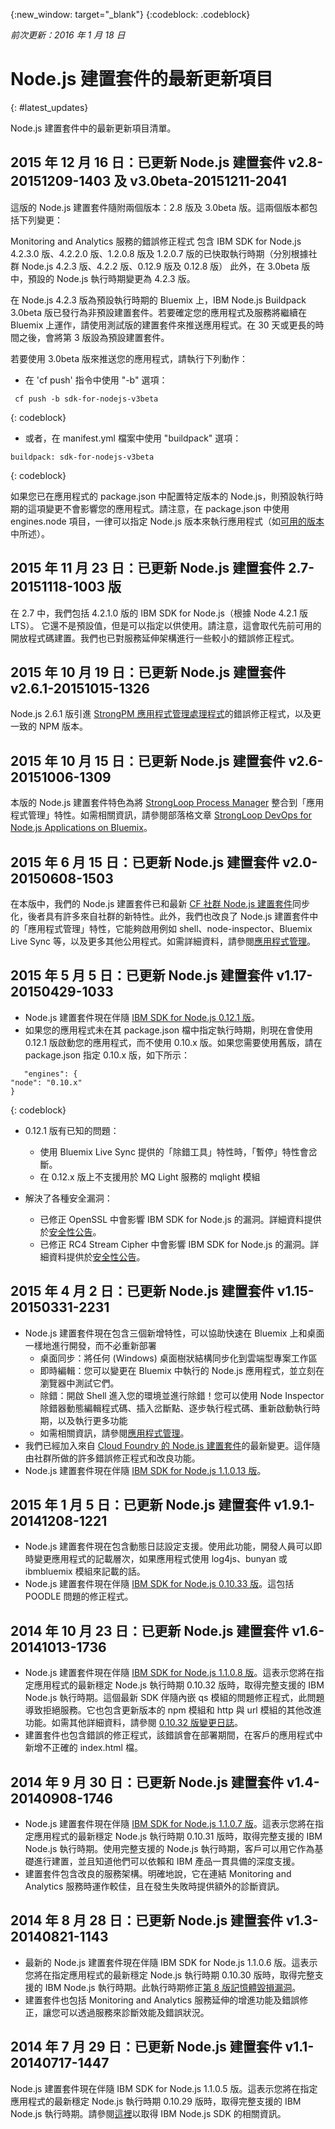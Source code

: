 {:new_window: target="_blank"}
{:codeblock: .codeblock}

*前次更新：2016 年 1 月 18 日*

# Node.js 建置套件的最新更新項目
{: #latest_updates}

Node.js 建置套件中的最新更新項目清單。

## 2015 年 12 月 16 日：已更新 Node.js 建置套件 v2.8-20151209-1403 及 v3.0beta-20151211-2041

這版的 Node.js 建置套件隨附兩個版本：2.8 版及 3.0beta 版。這兩個版本都包括下列變更：

Monitoring and Analytics 服務的錯誤修正程式
包含 IBM SDK for Node.js 4.2.3.0 版、4.2.2.0 版、1.2.0.8 版及 1.2.0.7 版的已快取執行時期（分別根據社群 Node.js 4.2.3 版、4.2.2 版、0.12.9 版及 0.12.8 版）
此外，在 3.0beta 版中，預設的 Node.js 執行時期變更為 4.2.3 版。

在 Node.js 4.2.3 版為預設執行時期的 Bluemix 上，IBM Node.js Buildpack 3.0beta 版已發行為非預設建置套件。若要確定您的應用程式及服務將繼續在 Bluemix 上運作，請使用測試版的建置套件來推送應用程式。在 30 天或更長的時間之後，會將第 3 版設為預設建置套件。

若要使用 3.0beta 版來推送您的應用程式，請執行下列動作：
* 在 'cf push' 指令中使用 "-b" 選項：
```
 cf push -b sdk-for-nodejs-v3beta
```
{: codeblock}
* 或者，在 manifest.yml 檔案中使用 "buildpack" 選項：
```
buildpack: sdk-for-nodejs-v3beta
```
{: codeblock}

如果您已在應用程式的 package.json 中配置特定版本的 Node.js，則預設執行時期的這項變更不會影響您的應用程式。請注意，在 package.json 中使用 engines.node 項目，一律可以指定 Node.js 版本來執行應用程式（如[可用的版本](index.html#available_versions)中所述）。

## 2015 年 11 月 23 日：已更新 Node.js 建置套件 2.7-20151118-1003 版

在 2.7 中，我們包括 4.2.1.0 版的 IBM SDK for Node.js（根據 Node 4.2.1 版 LTS）。
它還不是預設值，但是可以指定以供使用。請注意，這會取代先前可用的開放程式碼建置。我們也已對服務延伸架構進行一些較小的錯誤修正程式。

## 2015 年 10 月 19 日：已更新 Node.js 建置套件 v2.6.1-20151015-1326

Node.js 2.6.1 版引進 [StrongPM 應用程式管理處理程式](https://developer.ibm.com/bluemix/2015/10/15/strongloop-devops-on-bluemix/)的錯誤修正程式，以及更一致的 NPM 版本。

## 2015 年 10 月 15 日：已更新 Node.js 建置套件 v2.6-20151006-1309

本版的 Node.js 建置套件特色為將 [StrongLoop Process Manager](https://strong-pm.io)
整合到「應用程式管理」特性。如需相關資訊，請參閱部落格文章 [StrongLoop DevOps for Node.js Applications on Bluemix](https://developer.ibm.com/bluemix/2015/10/15/strongloop-devops-on-bluemix/)。

## 2015 年 6 月 15 日：已更新 Node.js 建置套件 v2.0-20150608-1503

在本版中，我們的 Node.js 建置套件已和最新 [CF 社群
Node.js 建置套件](https://github.com/cloudfoundry/nodejs-buildpack)同步化，後者具有許多來自社群的新特性。此外，我們也改良了 Node.js 建置套件中的「應用程式管理」特性，它能夠啟用例如 shell、node-inspector、Bluemix Live Sync 等，以及更多其他公用程式。如需詳細資料，請參閱[應用程式管理](../../manageapps/app_mng.html)。

## 2015 年 5 月 5 日：已更新 Node.js 建置套件 v1.17-20150429-1033

* Node.js 建置套件現在伴隨 [IBM SDK for Node.js 0.12.1 版](https://developer.ibm.com/node/sdk/)。
* 如果您的應用程式未在其 package.json 檔中指定執行時期，則現在會使用 0.12.1 版啟動您的應用程式，而不使用 0.10.x 版。如果您需要使用舊版，請在 package.json 指定 0.10.x 版，如下所示：
```
   "engines": {
"node": "0.10.x"
}
```
{: codeblock}
* 0.12.1 版有已知的問題：
   * 使用 Bluemix Live Sync 提供的「除錯工具」特性時，「暫停」特性會岔斷。
   * 在 0.12.x 版上不支援用於 MQ Light 服務的 mqlight 模組

* 解決了各種安全漏洞：
  * 已修正 OpenSSL 中會影響 IBM SDK for Node.js 的漏洞。詳細資料提供於[安全性公告](http://www-01.ibm.com/support/docview.wss?uid=swg21701494)。
  * 已修正 RC4 Stream Cipher 中會影響 IBM SDK for Node.js 的漏洞。詳細資料提供於[安全性公告](http://www-01.ibm.com/support/docview.wss?uid=swg21882778)。

##  2015 年 4 月 2 日：已更新 Node.js 建置套件 v1.15-20150331-2231

* Node.js 建置套件現在包含三個新增特性，可以協助快速在 Bluemix 上和桌面一樣地進行開發，而不必重新部署
  * 桌面同步：將任何 (Windows) 桌面樹狀結構同步化到雲端型專案工作區
  * 即時編輯：您可以變更在 Bluemix 中執行的 Node.js 應用程式，並立刻在瀏覽器中測試它們。
  * 除錯：開啟 Shell 進入您的環境並進行除錯！您可以使用 Node Inspector 除錯器動態編輯程式碼、插入岔斷點、逐步執行程式碼、重新啟動執行時期，以及執行更多功能
  * 如需相關資訊，請參閱[應用程式管理](../../manageapps/app_mng.html#Utilities)。
* 我們已經加入來自 [Cloud Foundry 的 Node.js 建置套件](https://github.com/cloudfoundry/nodejs-buildpack)的最新變更。這伴隨由社群所做的許多錯誤修正程式和改良功能。
* Node.js 建置套件現在伴隨 [IBM SDK for Node.js 1.1.0.13 版](https://developer.ibm.com/node/sdk/)。

## 2015 年 1 月 5 日：已更新 Node.js 建置套件 v1.9.1-20141208-1221

* Node.js 建置套件現在包含動態日誌設定支援。使用此功能，開發人員可以即時變更應用程式的記載層次，如果應用程式使用 log4js、bunyan 或 ibmbluemix 模組來記載的話。
* Node.js 建置套件現在伴隨 [IBM SDK for Node.js 0.10.33 版](https://developer.ibm.com/node/sdk/)。這包括 POODLE 問題的修正程式。

## 2014 年 10 月 23 日：已更新 Node.js 建置套件 v1.6-20141013-1736

* Node.js 建置套件現在伴隨 [IBM SDK for Node.js 1.1.0.8 版](https://developer.ibm.com/node/sdk/)。這表示您將在指定應用程式的最新穩定 Node.js 執行時期 0.10.32 版時，取得完整支援的 IBM Node.js 執行時期。這個最新 SDK 伴隨內嵌 qs 模組的問題修正程式，此問題導致拒絕服務。它也包含更新版本的 npm 模組和 http 與 url 模組的其他改進功能。如需其他詳細資料，請參閱 [0.10.32 版變更日誌](https://raw.githubusercontent.com/joyent/node/v0.10.32/ChangeLog)。
* 建置套件也包含錯誤的修正程式，該錯誤會在部署期間，在客戶的應用程式中新增不正確的 index.html 檔。

## 2014 年 9 月 30 日：已更新 Node.js 建置套件 v1.4-20140908-1746

* Node.js 建置套件現在伴隨 [IBM SDK for Node.js 1.1.0.7 版](https://developer.ibm.com/node/sdk/)。這表示您將在指定應用程式的最新穩定 Node.js 執行時期 0.10.31 版時，取得完整支援的 IBM Node.js 執行時期。使用完整支援的 Node.js 執行時期，客戶可以用它作為基礎進行建置，並且知道他們可以依賴和 IBM 產品一貫具備的深度支援。
* 建置套件包含改良的服務架構。明確地說，它在連結 Monitoring and Analytics 服務時運作較佳，且在發生失敗時提供額外的診斷資訊。

## 2014 年 8 月 28 日：已更新 Node.js 建置套件 v1.3-20140821-1143

* 最新的 Node.js 建置套件現在伴隨 IBM SDK for Node.js 1.1.0.6 版。這表示您將在指定應用程式的最新穩定 Node.js 執行時期 0.10.30 版時，取得完整支援的 IBM Node.js 執行時期。此執行時期修正[第 8 版記憶體毀損漏洞](http://blog.nodejs.org/2014/07/31/v8-memory-corruption-stack-overflow)。
* 建置套件也包括 Monitoring and Analytics 服務延伸的增進功能及錯誤修正，讓您可以透過服務來診斷效能及錯誤狀況。

## 2014 年 7 月 29 日：已更新 Node.js 建置套件 v1.1-20140717-1447

Node.js 建置套件現在伴隨 IBM SDK for Node.js 1.1.0.5 版。這表示您將在指定應用程式的最新穩定 Node.js 執行時期 0.10.29 版時，取得完整支援的 IBM Node.js 執行時期。請參閱[這裡](https://developer.ibm.com/node/sdk/)以取得 IBM Node.js SDK 的相關資訊。
